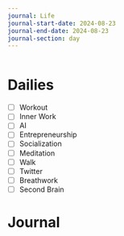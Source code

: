 ```yaml
---
journal: Life
journal-start-date: 2024-08-23
journal-end-date: 2024-08-23
journal-section: day
---
```


```calendar-nav
```

# Dailies

- [ ] Workout
- [ ] Inner Work
- [ ] AI
- [ ] Entrepreneurship
- [ ] Socialization
- [ ] Meditation
- [ ] Walk
- [ ] Twitter
- [ ] Breathwork
- [ ] Second Brain

# Journal



 





